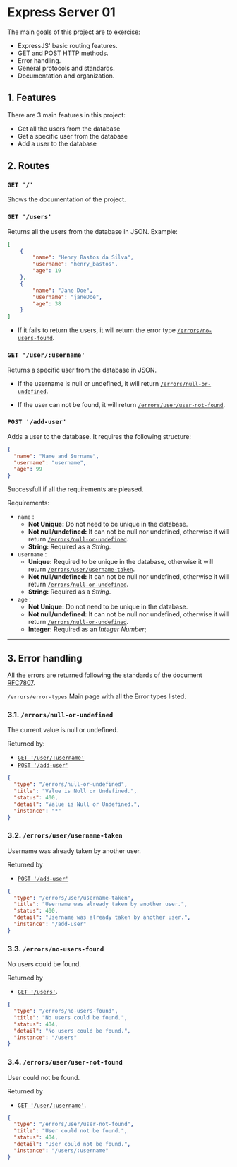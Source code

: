 # Express Server 01

The main goals of this project are to exercise:

- ExpressJS' basic routing features.
- GET and POST HTTP methods.
- Error handling.
- General protocols and standards.
- Documentation and organization.

## 1. Features

There are 3 main features in this project:
- Get all the users from the database
- Get a specific user from the database
- Add a user to the database

## 2. Routes

### `GET '/'`

Shows the documentation of the project.

### `GET '/users'` 
Returns all the users from the database in JSON. Example:

```json
[
	{
		"name": "Henry Bastos da Silva",
		"username": "henry_bastos",
		"age": 19
	},
	{
		"name": "Jane Doe",
		"username": "janeDoe",
		"age": 38
	}
]
```

- If it fails to return the users, it will return the error type [`/errors/no-users-found`](#33-errorsno-users-found).

### `GET '/user/:username'` 
Returns a specific user from the database in JSON.

- If the username is null or undefined, it will return [`/errors/null-or-undefined`](#31-errorsnull-or-undefined).

- If the user can not be found, it will return [`/errors/user/user-not-found`](#34-errorsuseruser-not-found).

### `POST '/add-user'` 
Adds a user to the database. It requires the following structure:

```json
{
  "name": "Name and Surname", 
  "username": "username", 
  "age": 99
}
```

Successfull if all the requirements are pleased.

Requirements:
 - `name` : 
    - **Not Unique:** Do not need to be unique in the database. 
    - **Not null/undefined:** It can not be null nor undefined, otherwise it will return [`/errors/null-or-undefined`](#31-errorsnull-or-undefined). 
    - **String:** Required as a *String*.
 - `username` : 
    - **Unique:** Required to be unique in the database, otherwise it will return [`/errors/user/username-taken`](#32-errorsuserusername-taken).
    - **Not null/undefined:** It can not be null nor undefined, otherwise it will return [`/errors/null-or-undefined`](#31-errorsnull-or-undefined).
    - **String:** Required as a *String*.
 - `age` :
    - **Not Unique:** Do not need to be unique in the database. 
    - **Not null/undefined:** It can not be null nor undefined, otherwise it will return [`/errors/null-or-undefined`](#31-errorsnull-or-undefined). 
    - **Integer:** Required as an *Integer Number*;

___

## 3. Error handling

All the errors are returned following the standards of the document [RFC7807](https://datatracker.ietf.org/doc/html/rfc7807).

`/errors/error-types` 
Main page with all the Error types listed.

### 3.1. `/errors/null-or-undefined`
 The current value is null or undefined.

 Returned by:
 - [`GET '/user/:username'`](#get-userusername)
 - [`POST '/add-user'`](#post-add-user)

```json
{
  "type": "/errors/null-or-undefined",
  "title": "Value is Null or Undefined.",
  "status": 400,
  "detail": "Value is Null or Undefined.",
  "instance": "*"
}
```

### 3.2. `/errors/user/username-taken` 
Username was already taken by another user.

Returned by 
- [`POST '/add-user'`](#post-add-user)

```json
{
  "type": "/errors/user/username-taken",
  "title": "Username was already taken by another user.",
  "status": 400,
  "detail": "Username was already taken by another user.",
  "instance": "/add-user"
}
```

### 3.3. `/errors/no-users-found` 
No users could be found. 

Returned by 
- [`GET '/users'`](#get-users).

```json
{
  "type": "/errors/no-users-found",
  "title": "No users could be found.",
  "status": 404,
  "detail": "No users could be found.",
  "instance": "/users"
}
```

### 3.4. `/errors/user/user-not-found` 
User could not be found.

Returned by 
- [`GET '/user/:username'`](#get-userusername).

```json
{
  "type": "/errors/user/user-not-found",
  "title": "User could not be found.",
  "status": 404,
  "detail": "User could not be found.",
  "instance": "/users/:username"
}
```